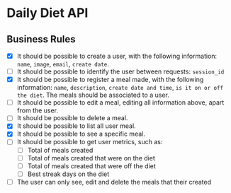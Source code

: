 # Daily Diet API

## Business Rules

- [x] It should be possible to create a user, with the following information: `name`, `image`, `email`, `create date`.
- [ ] It should be possible to identify the user between requests: `session_id`
- [x] It should be possible to register a meal made, with the following information: `name`, `description`, `create date and time`, `is it on or off the diet`. The meals should be associated to a user.
- [ ] It should be possible to edit a meal, editing all information above, apart from the user.
- [ ] It should be possible to delete a meal.
- [x] It should be possible to list all user meal.
- [x] It should be possible to see a specific meal.
- [ ] It should be possible to get user metrics, such as:
  - [ ] Total of meals created
  - [ ] Total of meals created that were on the diet
  - [ ] Total of meals created that were off the diet
  - [ ] Best streak days on the diet
- [ ] The user can only see, edit and delete the meals that their created
